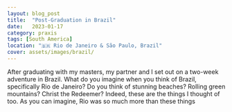 ```yaml
---
layout: blog_post
title:  "Post-Graduation in Brazil"
date:   2023-01-17
category: praxis
tags: [South America]
location: "🇧🇷 Rio de Janeiro & São Paulo, Brazil"
cover: assets/images/brazil/
---
```


After graduating with my masters, my partner and I set out on a two-week adventure in Brazil. What do you imagine when you think of Brazil, specifically Rio de Janeiro? Do you think of stunning beaches? Rolling green mountains? Christ the Redeemer? Indeed, these are the things I thought of too. As you can imagine, Rio was so much more than these things